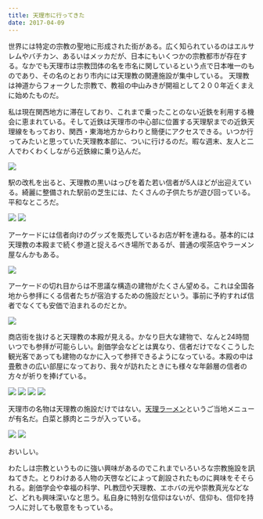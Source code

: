 ```yaml
---
title: 天理市に行ってきた
date: 2017-04-09
---
```


世界には特定の宗教の聖地に形成された街がある。広く知られているのはエルサレムやバチカン、あるいはメッカだが、日本にもいくつかの宗教都市が存在する。なかでも天理市は宗教団体の名を市名に関しているという点で日本唯一のものであり、その名のとおり市内には天理教の関連施設が集中している。
天理教は神道からフォークした宗教で、教祖の中山みきが開祖として２００年近くまえに始めたものだ。

私は現在関西地方に滞在しており、これまで乗ったことのない近鉄を利用する機会に恵まれている。そして近鉄は天理市の中心部に位置する天理駅までの近鉄天理線をもっており、関西・東海地方からわりと簡便にアクセスできる。いつか行ってみたいと思っていた天理教本部に、ついに行けるのだ。暇な週末、友人と二人でわくわくしながら近鉄線に乗り込んだ。

![](https://img.xar.sh/39571411781_26f8f230bf_h.jpg)

駅の改札を出ると、天理教の黒いはっぴを着た若い信者が5人ほどが出迎えている。綺麗に整備された駅前の芝生には、たくさんの子供たちが遊び回っている。平和なところだ。

![](https://img.xar.sh/39571411801_cab85e1930_h.jpg)
![](https://img.xar.sh/39571411991_13b6e78640_h.jpg)

アーケードには信者向けのグッズを販売しているお店が軒を連ねる。基本的には天理教の本殿まで続く参道と捉えるべき場所であるが、普通の喫茶店やラーメン屋なんかもある。

![](https://img.xar.sh/39571412271_e1f646c2b6_h.jpg)

アーケードの切れ目からは不思議な構造の建物がたくさん望める。これは全国各地から参拝にくる信者たちが宿泊するための施設だという。事前に予約すれば信者でなくても安価で泊まれるのだとか。

![](https://img.xar.sh/39541844452_a7c0bd1c92_h.jpg)

商店街を抜けると天理教の本殿が見える。かなり巨大な建物で、なんと24時間いつでも参拝が可能らしい。創価学会などとは異なり、信者だけでなくこうした観光客であっても建物のなかに入って参拝できるようになっている。本殿の中は畳敷きの広い部屋になっており、我々が訪れたときにも様々な年齢層の信者の方々が祈りを捧げている。

![](https://img.xar.sh/39571412771_b0fce89eee_h.jpg)
![](https://img.xar.sh/39571412981_e2e0149176_h.jpg)
![](https://img.xar.sh/39571412571_c428eb0c44_h.jpg)
![](https://img.xar.sh/39571412301_307aabbcfd_h.jpg)

天理市の名物は天理教の施設だけではない。[天理ラーメン](https://ja.wikipedia.org/wiki/%E5%A4%A9%E7%90%86%E3%83%A9%E3%83%BC%E3%83%A1%E3%83%B3)というご当地メニューが有名だ。白菜と豚肉とニラが入っている。

![](https://img.xar.sh/39571413171_c23dfd8d79_h.jpg)
![](https://img.xar.sh/39571411361_d98c885101_h.jpg)

おいしい。

わたしは宗教というものに強い興味があるのでこれまでいろいろな宗教施設を訊ねてきた。とりわけある人物の天啓などによって創設されたものに興味をそそられる。創価学会や幸福の科学、PL教団や天理教、エホバの光や崇教真光などなど、どれも興味深いなと思う。私自身に特別な信仰はないが、信仰も、信仰を持つ人に対しても敬意をもっている。
